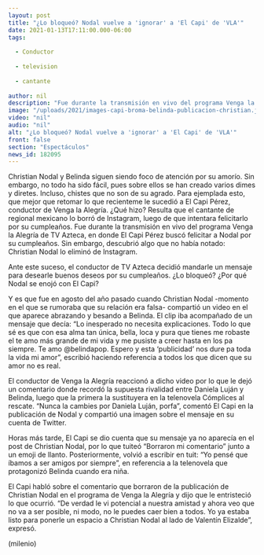 ```yaml
---
layout: post
title: "¿Lo bloqueó? Nodal vuelve a 'ignorar' a 'El Capi' de 'VLA'"
date: 2021-01-13T17:11:00.000-06:00
tags:
  
  - Conductor
  
  - television
  
  - cantante
  
author: nil
description: "Fue durante la transmisión en vivo del programa Venga la Alegría de TV Azteca, en donde El Capi Pérez buscó felicitar a Nodal por su cumpleaños. Sin embargo, descubrió algo que no había notado: Christian Nodal lo eliminó de Instagram. "
image: "/uploads/2021/images-capi-broma-belinda-publicacion-christian.jpg"
video: "nil"
audio: "nil"
alt: "¿Lo bloqueó? Nodal vuelve a 'ignorar' a 'El Capi' de 'VLA'"
front: false
section: "Espectáculos"
news_id: 182095
---
```


Christian Nodal y Belinda siguen siendo foco de atención por su amorío. Sin embargo, no todo ha sido fácil, pues sobre ellos se han creado varios dimes y diretes. Incluso, chistes que no son de su agrado. Para ejemplada esto, que mejor que retomar lo que recienteme le sucedió a El Capi Pérez, conductor de Venga la Alegría. ¿Qué hizo? Resulta que el cantante de regional mexicano lo borró de Instagram, luego de que intentara felicitarlo por su cumpleaños. Fue durante la transmisión en vivo del programa Venga la Alegría de TV Azteca, en donde El Capi Pérez buscó felicitar a Nodal por su cumpleaños. Sin embargo, descubrió algo que no había notado: Christian Nodal lo eliminó de Instagram. 

Ante este suceso, el conductor de TV Azteca decidió mandarle un mensaje para desearle buenos deseos por su cumpleaños. ¿Lo bloqueó? ¿Por qué Nodal se enojó con El Capi? 

Y es que fue en agosto del año pasado cuando Christian Nodal -momento en el que se rumoraba que su relación era falsa- compartió un video en el que aparece abrazando y besando a Belinda. El clip iba acompañado de un mensaje que decía:  “Lo inesperado no necesita explicaciones. Todo lo que sé es que con esa alma tan única, bella, loca y pura que tienes me robaste el te amo más grande de mi vida y me pusiste a creer hasta en los pa siempre. Te amo @belindapop. Espero y esta ‘publicidad’ nos dure pa toda la vida mi amor”, escribió haciendo referencia a todos los que dicen que su amor no es real.  

El conductor de Venga la Alegría reaccionó a dicho video por lo que le dejó un comentario donde recordó la supuesta rivalidad entre Daniela Luján y Belinda, luego que la primera la sustituyera en la telenovela Cómplices al rescate.  “Nunca la cambies por Daniela Luján, porfa”, comentó El Capi en la publicación de Nodal y compartió una imagen sobre el mensaje en su cuenta de Twitter.  

Horas más tarde, El Capi se dio cuenta que su mensaje ya no aparecía en el post de Christian Nodal, por lo que tuiteó “Borraron mi comentario” junto a un emoji de llanto. Posteriormente, volvió a escribir en tuit: “Yo pensé que íbamos a ser amigos por siempre”, en referencia a la telenovela que protagonizó Belinda cuando era niña.  

El Capi habló sobre el comentario que borraron de la publicación de Christian Nodal en el programa de Venga la Alegría y dijo que le entristeció lo que ocurrió.  “De verdad le vi potencial a nuestra amistad y ahora veo que no va a ser posible, ni modo, no le puedes caer bien a todos. Yo ya estaba listo para ponerle un espacio a Christian Nodal al lado de Valentín Elizalde”, expresó. ​

(milenio)